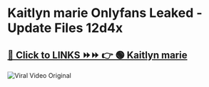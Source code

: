
 # Kaitlyn marie Onlyfans Leaked - Update Files 12d4x

## <h2><a href="https://clipsfans.com/Kaitlyn_marie&ref=git">🔗 Click to LINKS ⏩⏩ 👉 🟢 Kaitlyn marie </a></h2>

<a href="https://clipsfans.com/Kaitlyn_marie&ref=git" rel="nofollow" data-target="animated-image.originalLink"><img src="https://i.ibb.co.com/xMMVF88/686577567.gif" alt="Viral Video Original" style="max-width: 100%; display: inline-block;" data-target="animated-image.originalImage"></a>

